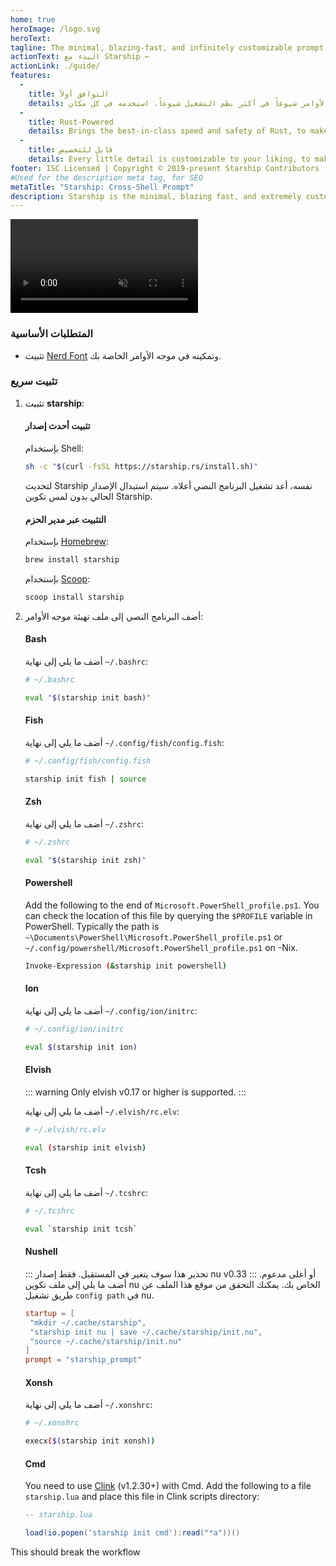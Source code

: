 ```yaml
---
home: true
heroImage: /logo.svg
heroText:
tagline: The minimal, blazing-fast, and infinitely customizable prompt for any shell!
actionText: البدء مع Starship ←
actionLink: ./guide/
features:
  - 
    title: التوافق أولاً
    details: يعمل على أكثر موجهات الأوامر شيوعاً في أكثر نظم التشغيل شيوعاً. استخدمه في كل مكان!
  - 
    title: Rust-Powered
    details: Brings the best-in-class speed and safety of Rust, to make your prompt as quick and reliable as possible.
  - 
    title: قابل للتخصيص
    details: Every little detail is customizable to your liking, to make this prompt as minimal or feature-rich as you'd like it to be.
footer: ISC Licensed | Copyright © 2019-present Starship Contributors
#Used for the description meta tag, for SEO
metaTitle: "Starship: Cross-Shell Prompt"
description: Starship is the minimal, blazing fast, and extremely customizable prompt for any shell! Shows the information you need, while staying sleek and minimal. Quick installation available for Bash, Fish, ZSH, Ion, Tcsh, Elvish, Nu, Xonsh, Cmd, and PowerShell.
---
```


<div class="center">
  <video class="demo-video" muted autoplay loop playsinline>
    <source src="/demo.webm" type="video/webm">
    <source src="/demo.mp4" type="video/mp4">
  </video>
</div>

### المتطلبات الأساسية

- تثبيت [Nerd Font](https://www.nerdfonts.com/) وتمكينه في موجه الأوامر الخاصة بك.

### تثبيت سريع

1. تثبيت **starship**:


   #### تثبيت أحدث إصدار

   بإستخدام Shell:

   ```sh
   sh -c "$(curl -fsSL https://starship.rs/install.sh)"
   ```
   لتحديث Starship نفسه، أعد تشغيل البرنامج النصي أعلاه. سيتم استبدال الإصدار الحالي بدون لمس تكوين Starship.


   #### التثبيت عبر مدير الحزم

   بإستخدام [Homebrew](https://brew.sh/):

   ```sh
   brew install starship
   ```

   بإستخدام [Scoop](https://scoop.sh):

   ```powershell
   scoop install starship
   ```

1. أضف البرنامج النصي إلى ملف تهيئة موجه الأوامر:


   #### Bash

   أضف ما يلي إلى نهاية `~/.bashrc`:

   ```sh
   # ~/.bashrc

   eval "$(starship init bash)"
   ```


   #### Fish

   أضف ما يلي إلى نهاية `~/.config/fish/config.fish`:

   ```sh
   # ~/.config/fish/config.fish

   starship init fish | source
   ```


   #### Zsh

   أضف ما يلي إلى نهاية `~/.zshrc`:

   ```sh
   # ~/.zshrc

   eval "$(starship init zsh)"
   ```


   #### Powershell

   Add the following to the end of `Microsoft.PowerShell_profile.ps1`. You can check the location of this file by querying the `$PROFILE` variable in PowerShell. Typically the path is `~\Documents\PowerShell\Microsoft.PowerShell_profile.ps1` or `~/.config/powershell/Microsoft.PowerShell_profile.ps1` on -Nix.

   ```sh
   Invoke-Expression (&starship init powershell)
   ```


   #### Ion

   أضف ما يلي إلى نهاية `~/.config/ion/initrc`:

   ```sh
   # ~/.config/ion/initrc

   eval $(starship init ion)
   ```


   #### Elvish

   ::: warning Only elvish v0.17 or higher is supported. :::

   أضف ما يلي إلى نهاية `~/.elvish/rc.elv`:

   ```sh
   # ~/.elvish/rc.elv

   eval (starship init elvish)
   ```


   #### Tcsh

   أضف ما يلي إلى نهاية `~/.tcshrc`:

   ```sh
   # ~/.tcshrc

   eval `starship init tcsh`
   ```


   #### Nushell

   ::: تحذير هذا سوف يتغير في المستقبل. فقط إصدار nu v0.33 أو أعلى مدعوم. ::: أضف ما يلي إلى ملف تكوين nu الخاص بك. يمكنك التحقق من موقع هذا الملف عن طريق تشغيل `config path` في nu.

   ```toml
   startup = [
    "mkdir ~/.cache/starship",
    "starship init nu | save ~/.cache/starship/init.nu",
    "source ~/.cache/starship/init.nu"
   ]
   prompt = "starship_prompt"
   ```


   #### Xonsh

   أضف ما يلي إلى نهاية `~/.xonshrc`:

   ```sh
   # ~/.xonshrc

   execx($(starship init xonsh))
   ```


   #### Cmd

   You need to use [Clink](https://chrisant996.github.io/clink/clink.html) (v1.2.30+) with Cmd. Add the following to a file `starship.lua` and place this file in Clink scripts directory:

   ```lua
   -- starship.lua

   load(io.popen('starship init cmd'):read("*a"))()
   ```

This should break the workflow